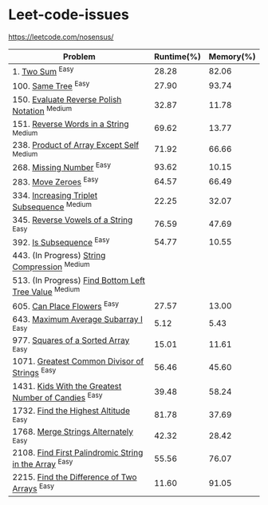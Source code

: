 # Leet-code-issues
https://leetcode.com/nosensus/

|Problem|Runtime(%)|Memory(%)|
|--|--|--|
|1.    [Two Sum](Medium/TwoSum/Program.cs) <sup>Easy<sup>|28.28|82.06|
|100.  [Same Tree](Easy/SameTree/Program.cs) <sup>Easy<sup>|27.90|93.74|
|150.  [Evaluate Reverse Polish Notation](Medium/EvaluateReversePolishNotation/Program.cs) <sup>Medium<sup>|32.87|11.78|
|151.  [Reverse Words in a String](Medium/ReverseWordsInAString/Program.cs) <sup>Medium<sup>|69.62|13.77|
|238.  [Product of Array Except Self](Medium/ProductOfArrayExceptSelf/Program.cs) <sup>Medium<sup>|71.92|66.66|
|268.  [Missing Number](Easy/MissingNumber/Program.cs) <sup>Easy<sup>|93.62|10.15|
|283.  [Move Zeroes](Easy/MoveZeroes/Program.cs) <sup>Easy<sup>|64.57|66.49|
|334.  [Increasing Triplet Subsequence](Medium/IncreasingTripletSubsequence/Program.cs) <sup>Medium<sup>|22.25|32.07|
|345.  [Reverse Vowels of a String](Easy/ReverseVowelsOfAString/Program.cs) <sup>Easy<sup>|76.59|47.69|
|392.  [Is Subsequence](Easy/IsSubsequence/Program.cs) <sup>Easy<sup>|54.77|10.55|
|443.  (In Progress) [String Compression](Medium/StringCompression/Program.cs) <sup>Medium<sup>|||
|513.  (In Progress) [Find Bottom Left Tree Value](Medium/FindBottomLeftTreeValue/Program.cs) <sup>Medium<sup>|||
|605.  [Can Place Flowers](Easy/CanPlaceFlowers/Program.cs) <sup>Easy<sup>|27.57|13.00|
|643.  [Maximum Average Subarray I](Easy/MaximumAverageSubarrayI/Program.cs) <sup>Easy<sup>|5.12|5.43|
|977.  [Squares of a Sorted Array](Easy/SquaresOfASortedArray/Program.cs) <sup>Easy<sup>|15.01|11.61|
|1071. [Greatest Common Divisor of Strings](Easy/GreatestCommonDivisorOfStrings/Program.cs) <sup>Easy<sup>| 56.46 | 45.60 |
|1431. [Kids With the Greatest Number of Candies](Easy/KidsWithTheGreatestNumberOfCandies/Program.cs) <sup>Easy<sup>|39.48|58.24|
|1732. [Find the Highest Altitude](Easy/FindTheHighestAltitude/Program.cs) <sup>Easy<sup>|81.78|37.69|
|1768. [Merge Strings Alternately](Easy/MergeStringsAlternately/Program.cs) <sup>Easy<sup>| 42.32 | 28.42 |
|2108. [Find First Palindromic String in the Array](Easy/FindFirstPalindromicStringInTheArray/Program.cs) <sup>Easy<sup>|55.56|76.07|
|2215. [Find the Difference of Two Arrays](Easy/FindTheDifferenceOfTwoArrays/Program.cs) <sup>Easy<sup>|11.60|91.05|